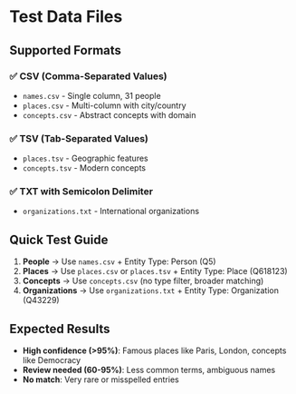 # Test Data Files

## Supported Formats

### ✅ CSV (Comma-Separated Values)
- `names.csv` - Single column, 31 people
- `places.csv` - Multi-column with city/country
- `concepts.csv` - Abstract concepts with domain

### ✅ TSV (Tab-Separated Values)
- `places.tsv` - Geographic features
- `concepts.tsv` - Modern concepts

### ✅ TXT with Semicolon Delimiter
- `organizations.txt` - International organizations

## Quick Test Guide

1. **People** → Use `names.csv` + Entity Type: Person (Q5)
2. **Places** → Use `places.csv` or `places.tsv` + Entity Type: Place (Q618123)
3. **Concepts** → Use `concepts.csv` (no type filter, broader matching)
4. **Organizations** → Use `organizations.txt` + Entity Type: Organization (Q43229)

## Expected Results

- **High confidence (>95%)**: Famous places like Paris, London, concepts like Democracy
- **Review needed (60-95%)**: Less common terms, ambiguous names
- **No match**: Very rare or misspelled entries

